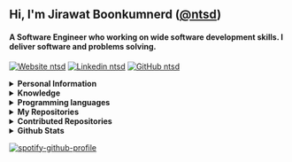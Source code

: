 ## Hi, I'm Jirawat Boonkumnerd ([@ntsd](https://github.com/ntsd))

#### A Software Engineer who working on wide software development skills. I deliver software and problems solving.

[![Website ntsd](https://img.shields.io/badge/-Website-black?style=flat-square&logo=Plex&logoColor=white&link=https://ntsd.me&cacheSeconds=864000)](https://ntsd.dev)
[![Linkedin ntsd](https://img.shields.io/badge/-Linkedin-blue?style=flat-square&logo=Linkedin&logoColor=white&link=https://www.linkedin.com/in/ntsd&cacheSeconds=864000)](https://www.linkedin.com/in/ntsd)
[![GitHub ntsd](https://img.shields.io/github/followers/ntsd?label=follow&style=social&cacheSeconds=86400)](https://github.com/ntsd)

<details>
<summary>
  <b>Personal Information</b>
</summary><br>
  
**Name:**  Jirawat Boonkumnerd

**Location:** Bangkok, Thailand.

**Languages:**

- Thai (Native)

- English (Intermediate)

</details>

<details>
<summary>
  <b>Knowledge</b>
</summary>

- Front-end Development (Web, Mobile)

- Back-end Development (API, Database, Security)

- Infrastructure and Cloud Service

- Algorithms and Data Structures

- Image Processing, Machine Learning, Deep Learning

- Software development process

</details>

<details>
<summary>
  <b>Programming languages</b>
</summary>
  
- **Advanced:** Go, Python, JavaScript/Typescript

- **Experienced:** Bash/Shell, C++, Java

</details>

<details>
<summary>
  <b>My Repositories</b>
</summary>

 - [freqtrade-configs (19 Stars)](https://github.com/ntsd/freqtrade-configs)

 - [shopee-autobuy (13 Stars)](https://github.com/ntsd/shopee-autobuy)

 - [dotfiles (3 Stars)](https://github.com/ntsd/dotfiles)

 - [docker-templates (3 Stars)](https://github.com/ntsd/docker-templates)

 - [alpha-interface (2 Stars)](https://github.com/ntsd/alpha-interface)



</details>

<details>
<summary>
  <b>Contributed Repositories</b>
</summary>

 - [freqtrade (14105 Stars)](https://github.com/freqtrade/freqtrade)

 - [Yosoro (2595 Stars)](https://github.com/IceEnd/Yosoro)

 - [crontab-ui (1785 Stars)](https://github.com/alseambusher/crontab-ui)

 - [carbon-charts (426 Stars)](https://github.com/carbon-design-system/carbon-charts)

 - [spotify-github-profile (389 Stars)](https://github.com/kittinan/spotify-github-profile)



</details>

<details>
<summary>
  <b>Github Stats</b>
</summary>
  
![trophy](https://github-profile-trophy.vercel.app/?username=ntsd&theme=onedark&column=8)

<img align="center" src="https://github-readme-stats.vercel.app/api?username=ntsd&show_icons=true&theme=blue-green&hide_title=true&line_height=26" />&nbsp;<a href="https://spotify-github-profile.vercel.app/api/view.svg?uid=21upe2xfqu73mfjaknb3ci4iq&redirect=true">

</details>
  
[![spotify-github-profile](https://spotify-github-profile.vercel.app/api/view?uid=21upe2xfqu73mfjaknb3ci4iq&cover_image=true&theme=novatorem&bar_color_cover=true)](https://spotify-github-profile.vercel.app/api/view?uid=21upe2xfqu73mfjaknb3ci4iq&redirect=true)
